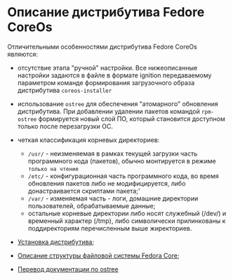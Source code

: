 # Описание дистрибутива Fedore CoreOs

Отличительными особенностями дистрибутива Fedore CoreOs являются:
- отсутствие этапа "ручной" настройки. Все нижеописанные настройки задаются в файле в формате ignition передаваемому параметром команде формирования загрузочного образа дистрибутива `coreos-installer` 
- использование `ostree` для обеспечения "атомарного" обновления дистрибутива. При добавлении удалении пакетов командой `rpm-ostree` формируется новый слой ПО, который становится доступном только после перезагрузки ОС.
- четкая классификация корневых директориев:
  * `/usr/` - неизменяемая в рамках текущей загрузки часть программного кода (пакетов), обычно монтируется в режиме `только на чтение`
  * `/etc/` - конфигурационная часть программного кода, во время обновления пакетов либо не модифицируется, либо донастраивается скриптами пакета;'
  * `/var/` - изменяемая часть - логи, домашние директории пользователей, обрабатываемые данные;
  * остальные корневые директории либо носят служебный (/dev/) и временный характер (/tmp), либо символически прилинкованы к поддиректориям перечисленным выше жиректориев.
  


- [Установка дистрибутива](./install.md);
- [Описание структуры файловой системы Fedora Core](./roottree.md);
- [Перевод документации по ostree](./ostree/README.md)

